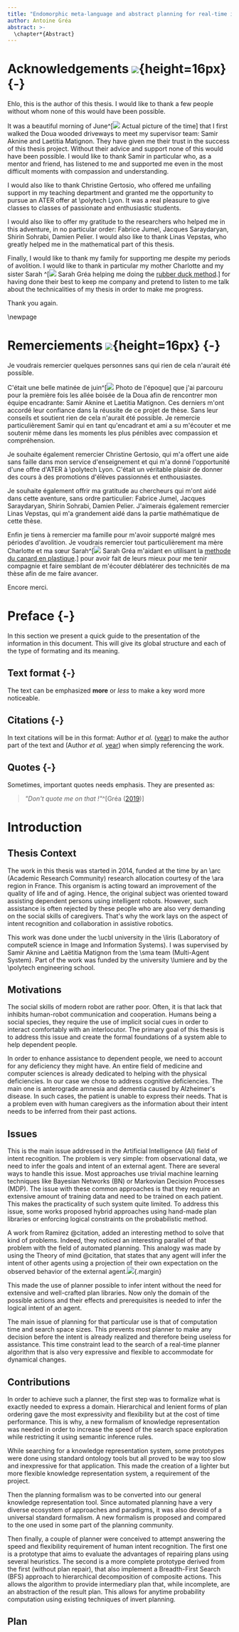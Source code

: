 ```yaml
---
title: "Endomorphic meta-language and abstract planning for real-time intent recognition"
author: Antoine Gréa
abstract: >-
  \chapter*{Abstract}
---
```


# Acknowledgements ![](logos/uk.svg){height=16px} {-}

Ehlo, this is the author of this thesis. I would like to thank a few people without whom none of this would have been possible.

It was a beautiful morning of June^[![](portraits/nature.jpg) Actual picture of the time] that I first walked the Doua wooded driveways to meet my supervisor team: Samir Aknine and Laetitia Matignon. They have given me their trust in the success of this thesis project. Without their advice and support none of this would have been possible. I would like to thank Samir in particular who, as a mentor and friend, has listened to me and supported me even in the most difficult moments with compassion and understanding.

I would also like to thank Christine Gertosio, who offered me unfailing support in my teaching department and granted me the opportunity to pursue an ATER offer at \polytech Lyon. It was a real pleasure to give classes to classes of passionate and enthusiastic students.

I would also like to offer my gratitude to the researchers who helped me in this adventure, in no particular order: Fabrice Jumel, Jacques Saraydaryan, Shirin Sohrabi, Damien Pelier. I would also like to thank Linas Vepstas, who greatly helped me in the mathematical part of this thesis.

Finally, I would like to thank my family for supporting me despite my periods of avolition. I would like to thank in particular my mother Charlotte and my sister Sarah ^[![](portraits/sarah_grea.jpg) Sarah Gréa helping me doing the [rubber duck method](https://en.wikipedia.org/wiki/Rubber_duck_debugging).] for having done their best to keep me company and pretend to listen to me talk about the technicalities of my thesis in order to make me progress.

Thank you again.

\newpage

# Remerciements ![](logos/fr.svg){height=16px} {-}

Je voudrais remercier quelques personnes sans qui rien de cela n'aurait été possible.

C'était une belle matinée de juin^[![](portraits/nature.jpg) Photo de l'époque] que j'ai parcouru pour la première fois les allée boisée de la Doua afin de rencontrer mon équipe encadrante: Samir Aknine et Laetitia Matignon. Ces derniers m'ont accordé leur confiance dans la réussite de ce projet de thèse. Sans leur conseils et soutient rien de cela n'aurait été possible. Je remercie particulièrement Samir qui en tant qu'encadrant et ami a su m'écouter et me soutenir même dans les moments les plus pénibles avec compassion et compréhension.

Je souhaite également remercier Christine Gertosio, qui m'a offert une aide sans faille dans mon service d'enseignement et qui m'a donné l'opportunité d'une offre d'ATER à \polytech Lyon. C'était un véritable plaisir de donner des cours à des promotions d'élèves passionnés et enthousiastes.

Je souhaite également offrir ma gratitude au chercheurs qui m'ont aidé dans cette aventure, sans ordre particulier: Fabrice Jumel, Jacques Saraydaryan, Shirin Sohrabi,  Damien Pelier. J'aimerais également remercier Linas Vepstas, qui m'a grandement aidé dans la partie mathématique de cette thèse.

Enfin je tiens à remercier ma famille pour m'avoir supporté malgré mes périodes d'avolition. Je voudrais remercier tout particulièrement ma mère Charlotte et ma sœur Sarah^[![](portraits/sarah_grea.jpg) Sarah Gréa m'aidant en utilisant la [methode du canard en plastique](https://fr.wikipedia.org/wiki/M%C3%A9thode_du_canard_en_plastique).] pour avoir fait de leurs mieux pour me tenir compagnie et faire semblant de m'écouter déblatérer des technicités de ma thèse afin de me faire avancer.

Encore merci.

# Preface {-}

In this section we present a quick guide to the presentation of the information in this document. This will give its global structure and each of the type of formating and its meaning.

## Text format {-}

The text can be emphasized **more** or *less* to make a key word more noticeable.

## Citations {-}

In text citations will be in this format: Author *et al.* 
([year](https://citationstyles.org/)) to make the author part of the text and (Author *et al.* [year](https://citationstyles.org/)) when simply referencing the work.


## Quotes {-}

Sometimes, important quotes needs emphasis. They are presented as:

> _"Don't quote me on that !"_^[Gréa ([2019](antoine.grea.me))]




# Introduction

## Thesis Context

The work in this thesis was started in 2014, funded at the time by an \arc  (Academic Research Community) research allocation courtesy of the \ara region in France. This organism is acting toward an improvement of the quality of life and of aging. Hence, the original subject was oriented toward assisting dependent persons using intelligent robots. However, such assistance is often rejected by these people who are also very demanding on the social skills of caregivers.
That's why the work lays on the aspect of intent recognition and collaboration in assistive robotics.

This work was done under the \ucbl university in the \liris (Laboratory of computeR science in Image and Information Systems). I was supervised by Samir Aknine and Laëtitia Matignon from the \sma team (Multi-Agent System). Part of the work was funded by the university \lumiere and by the \polytech engineering school.

## Motivations

The social skills of modern robot are rather poor. Often, it is that lack that inhibits human-robot communication and cooperation. Humans being a social species, they require the use of implicit social cues in order to interact comfortably with an interlocutor. The primary goal of this thesis is to address this issue and create the formal foundations of a system able to help dependent people.

In order to enhance assistance to dependent people, we need to account for any deficiency they might have. An entire field of medicine and computer sciences is already dedicated to helping with the physical deficiencies. In our case we chose to address cognitive deficiencies. The main one is anterograde amnesia and dementia caused by Alzheimer's disease. In such cases, the patient is unable to express their needs. That is a problem even with human caregivers as the information about their intent needs to be inferred from their past actions.

## Issues

This is the main issue addressed in the Artificial Intelligence (AI) field of intent recognition. The problem is very simple: from observational data, we need to infer the goals and intent of an external agent. There are several ways to handle this issue. Most approaches use trivial machine learning techniques like Bayesian Networks (BN) or Markovian Decision Processes (MDP). The issue with these common approaches is that they require an extensive amount of training data and need to be trained on each patient. This makes the practicality of such system quite limited. To address this issue, some works proposed hybrid approaches using hand-made plan libraries or enforcing logical constraints on the probabilistic method.

A work from Ramirez @citation, added an interesting method to solve that kind of problems. Indeed, they noticed an interesting parallel of that problem with the field of automated planning. This analogy was made by using the Theory of mind @citation, that states that any agent will infer the intent of other agents using a projection of their own expectation on the observed behavior of the external agent.![](graphics/planning_vs_ir.svg){.margin}

This made the use of planner possible to infer intent without the need for extensive and well-crafted plan libraries. Now only the domain of the possible actions and their effects and prerequisites is needed to infer the logical intent of an agent.

The main issue of planning for that particular use is that of computation time and search space sizes. This prevents most planner to make any decision before the intent is already realized and therefore being useless for assistance. This time constraint lead to the search of a real-time planner algorithm that is also very expressive and flexible to accommodate for dynamical changes.

## Contributions

In order to achieve such a planner, the first step was to formalize what is exactly needed to express a domain. Hierarchical and lenient forms of plan ordering gave the most expressivity and flexibility but at the cost of time performance. This is why, a new formalism of knowledge representation was needed in order to increase the speed of the search space exploration while restricting it using semantic inference rules. 

While searching for a knowledge representation system, some prototypes were done using standard ontology tools but all proved to be way too slow and inexpressive for that application. This made the creation of a lighter but more flexible knowledge representation system, a requirement of the project.

Then the planning formalism was to be converted into our general knowledge representation tool. Since automated planning have a very diverse ecosystem of approaches and paradigms, it was also devoid of a universal standard formalism. A new formalism is proposed and compared to the one used in some part of the planning community.

Then finally, a couple of planner were conceived to attempt answering the speed and flexibility requirement of human intent recognition. The first one is a prototype that aims to evaluate the advantages of repairing plans using several heuristics. The second is a more complete prototype derived from the first (without plan repair), that also implement a Breadth-First Search (BFS) approach to hierarchical decomposition of composite actions. This allows the algorithm to provide intermediary plan that, while incomplete, are an abstraction of the result plan. This allows for anytime probability computation using existing techniques of invert planning.


## Plan



